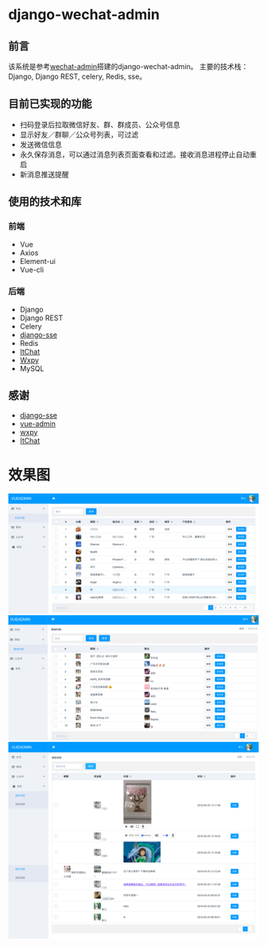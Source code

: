 # django-wechat-admin


## 前言
该系统是参考[wechat-admin](https://github.com/dongweiming/wechat-admin)搭建的django-wechat-admin。
主要的技术栈：Django, Django REST, celery, Redis, sse。

## 目前已实现的功能
* 扫码登录后拉取微信好友、群、群成员、公众号信息 
* 显示好友／群聊／公众号列表，可过滤
* 发送微信信息
* 永久保存消息，可以通过消息列表页面查看和过滤。接收消息进程停止自动重启
* 新消息推送提醒


## 使用的技术和库

### 前端

* Vue
* Axios
* Element-ui
* Vue-cli

### 后端

* Django
* Django REST
* Celery
* [django-sse](https://github.com/niwinz/django-sse)
* Redis
* [ItChat](https://github.com/dongweiming/ItChat)
* [Wxpy](https://github.com/dongweiming/wxpy)
* MySQL


## 感谢
* [django-sse](https://github.com/niwinz/django-sse)
* [vue-admin](https://github.com/taylorchen709/vue-admin)
* [wxpy](https://github.com/youfou/wxpy)
* [ItChat](https://github.com/littlecodersh/ItChat)


# 效果图

![效果图](https://github.com/gracezhong/django-wechat-admin/blob/master/backend/screenshots/friend.png)
![效果图](https://github.com/gracezhong/django-wechat-admin/blob/master/backend/screenshots/group.png)
![效果图](https://github.com/gracezhong/django-wechat-admin/blob/master/backend/screenshots/message.png)
